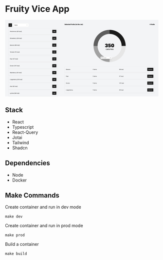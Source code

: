 # Fruity Vice App

![App image](./public/app.png)

## Stack

- React
- Typescript
- React-Query
- Jotai
- Tailwind
- Shadcn

## Dependencies

- Node
- Docker

## Make Commands

Create container and run in dev mode

```
make dev
```

Create container and run in prod mode

```
make prod
```

Build a container

```
make build
```
